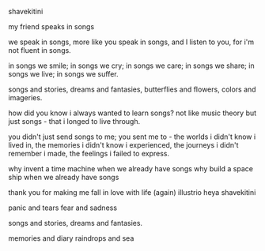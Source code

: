 shavekitini

my friend speaks in songs

we speak in songs,
more like you speak in songs, 
and I listen to you,
for i'm not fluent in songs.

in songs we smile;
in songs we cry;
in songs we care;
in songs we share;
in songs we live;
in songs we suffer.

songs and stories,
dreams and fantasies,
butterflies and flowers,
colors and imageries.

how did you know i always wanted to learn songs?
not like music theory but just songs -
that i longed to live through.

you didn't just send songs to me;
you sent me to -
the worlds i didn't know i lived in,
the memories i didn't know i experienced,
the journeys i didn't remember i made,
the feelings i failed to express.

why invent a time machine
when we already have songs
why build a space ship
when we already have songs

thank you for making me fall in love with life (again)
illustrio heya shavekitini








panic and tears
fear and sadness

songs and stories,
dreams and fantasies.

memories and diary
raindrops and sea

